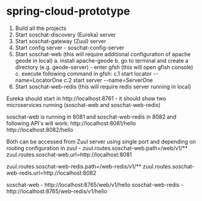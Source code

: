 # spring-cloud-prototype

1. Build all the projects
2. Start soschat-discovery (Eureka) server 
3. Start soschat-gateway (Zuul) server
4. Start config server - soschat-config-server
5. Start soschat-web (this will require additional configuration of apache geode in local)
  a. install apache-geode
  b. go to terminal and create a directory (e.g. geode-server) - enter gfsh (this will open gfish console)
  c. execute following command in gfsh: 
    c.1 start locator --name=LocatorOne
    c.2 start server --name=ServerOne
6. Start soschat-web-redis (this will require redis server running in local)

Eureka should start in http://localhost:8761 - it should show two microservices running (soschat-web and soschat-web-redis)

soschat-web is running in 8081 and soschat-web-redis in 8082 and following API's will work:
http://localhost:8081/hello
http://localhost:8082/hello

Both can be accessed from Zuul server using single port and depending on routing configuration in zuul - 
zuul.routes.soschat-web.path=/web/v1/**
zuul.routes.soschat-web.url=http://localhost:8081

zuul.routes.soschat-web-redis.path=/web-redis/v1/**
zuul.routes.soschat-web-redis.url=http://localhost:8082

soschat-web - http://localhost:8765/web/v1/hello
soschat-web-redis - http://localhost:8765/web-redis/v1/hello

